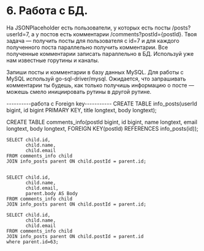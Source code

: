 # 6. Работа с БД.
   На JSONPlaceholder есть пользователи, у которых есть посты /posts?userId=7, а у постов есть комментарии
   /comments?postId={postId}. Твоя задача — получить посты для пользователя с id=7 и для каждого полученного
   поста параллельно получить комментарии. Все полученные комментарии записать параллельно в БД.
   Используй уже нам известные горутины и каналы.

   Запиши посты и комментарии в базу данных MySQL. Для работы с  MySQL используй go-sql-driver/mysql.
   Ожидается, что запрашивать комментарии ты будешь, как только получишь информацию о посте — можешь смело
    инициировать рутины в другой рутине.

----------работа с Foreign key-----------
CREATE TABLE info_posts(userId bigint, id bigint PRIMARY KEY, title longtext,
 body longtext);

CREATE TABLE comments_info(postId bigint, id bigint, name longtext,
email longtext, body longtext,
FOREIGN KEY(postId) REFERENCES info_posts(id));

    SELECT child.id,
           child.name,
           child.email
    FROM comments_info child
    JOIN info_posts parent ON child.postId = parent.id;


    SELECT child.id,
           child.name,
           child.email,
           parent.body AS Body
    FROM comments_info child
    JOIN info_posts parent ON child.postId = parent.id;

    SELECT child.id,
           child.name,
           child.email
    FROM comments_info child
    JOIN info_posts parent ON child.postId = parent.id
    where parent.id=63;


